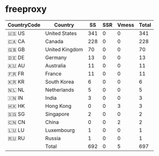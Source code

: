 # freeproxy

|CountryCode|Country|SS|SSR|Vmess|Total|
|  ----  | ----  |  ----  | ----  |  ----  | ----  |
|🇺🇸 US|United States|341|0|0|341|
|🇨🇦 CA|Canada|228|0|0|228|
|🇬🇧 GB|United Kingdom|70|0|0|70|
|🇩🇪 DE|Germany|13|0|0|13|
|🇦🇺 AU|Australia|11|0|0|11|
|🇫🇷 FR|France|11|0|0|11|
|🇰🇷 KR|South Korea|6|0|0|6|
|🇳🇱 NL|Netherlands|5|0|0|5|
|🇮🇳 IN|India|3|0|0|3|
|🇭🇰 HK|Hong Kong|0|0|3|3|
|🇸🇬 SG|Singapore|2|0|0|2|
|🇨🇳 CN|China|0|0|2|2|
|🇱🇺 LU|Luxembourg|1|0|0|1|
|🇷🇺 RU|Russia|1|0|0|1|
||Total|692|0|5|697|
